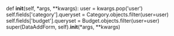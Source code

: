 def __init__(self, *args, **kwargs):
        user = kwargs.pop('user')
        self.fields['category'].queryset = Category.objects.filter(user=user)
        self.fields['budget'].queryset = Budget.objects.filter(user=user)
        super(DataAddForm, self).__init__(*args, **kwargs)